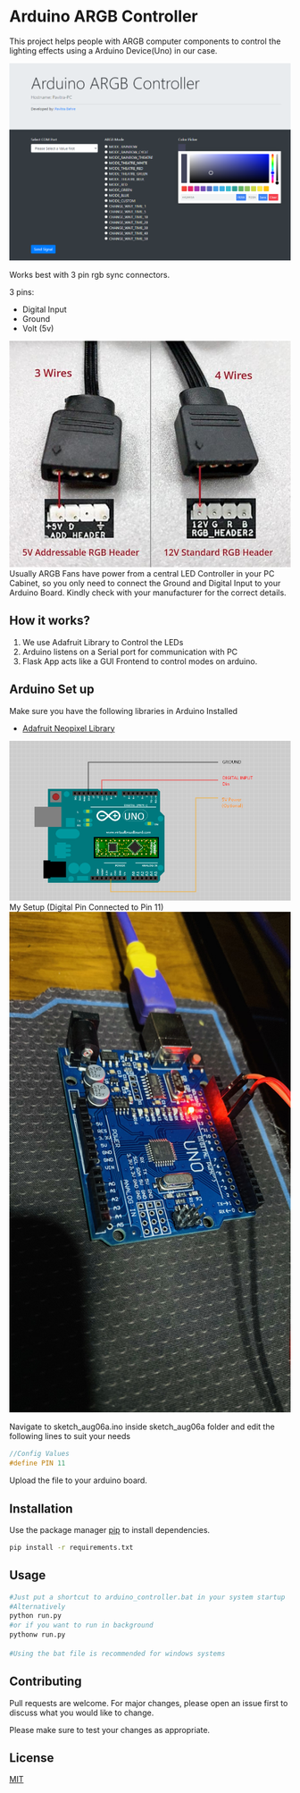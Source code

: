 # Arduino ARGB Controller
This project helps people with ARGB computer components to control the lighting effects using a Arduino Device(Uno) in our case.

![Arduino ARGB Controller](misc/UI.png "Arduino ARGB Controller")

Works best with 3 pin rgb sync connectors.

3 pins:
 - Digital Input
 - Ground
 - Volt (5v)

![RGB Sync Headers](misc/rgb-fan-headers.jpg "RGB Sync Headers")
Usually ARGB Fans have power from a central LED Controller in your PC Cabinet, so you only need to connect the Ground and Digital Input to your Arduino Board.
Kindly check with your manufacturer for the correct details.

## How it works?
1. We use Adafruit Library to Control the LEDs
2. Arduino listens on a Serial port for communication with PC
3. Flask App acts like a GUI Frontend to control modes on arduino.

## Arduino Set up
Make sure you have the following libraries in Arduino Installed
- [Adafruit Neopixel Library](https://github.com/adafruit/Adafruit_NeoPixel)


![Arduino Uno setup](misc/Uno_c.png "Arduino Uno Setup")
My Setup (Digital Pin Connected to Pin 11)
![My Setup](misc/uno_me.jpg "My Setup")

Navigate to sketch_aug06a.ino inside sketch_aug06a folder and edit the following lines to suit your needs
```C
//Config Values
#define PIN 11
```
Upload the file to your arduino board.


## Installation

Use the package manager [pip](https://pip.pypa.io/en/stable/) to install dependencies.

```bash
pip install -r requirements.txt
```

## Usage

```sh
#Just put a shortcut to arduino_controller.bat in your system startup
#Alternatively
python run.py
#or if you want to run in background 
pythonw run.py

#Using the bat file is recommended for windows systems
```

## Contributing
Pull requests are welcome. For major changes, please open an issue first to discuss what you would like to change.

Please make sure to test your changes as appropriate.

## License
[MIT](LICENSE.md)